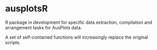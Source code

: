 # ausplotsR
R package in development for specific data extraction, compilation and arrangement tasks for AusPlots data.

A set of self-contained functions will increasingly replace the original scripts.
